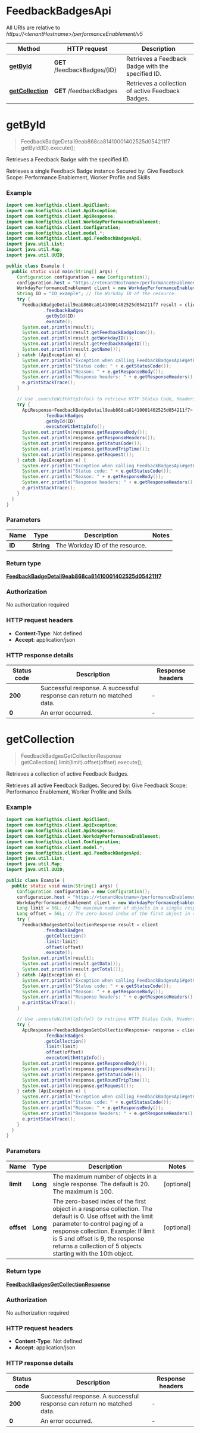 # FeedbackBadgesApi

All URIs are relative to *https://&lt;tenantHostname&gt;/performanceEnablement/v5*

| Method | HTTP request | Description |
|------------- | ------------- | -------------|
| [**getById**](FeedbackBadgesApi.md#getById) | **GET** /feedbackBadges/{ID} | Retrieves a Feedback Badge with the specified ID. |
| [**getCollection**](FeedbackBadgesApi.md#getCollection) | **GET** /feedbackBadges | Retrieves a collection of active Feedback Badges. |


<a name="getById"></a>
# **getById**
> FeedbackBadgeDetail9eab868ca81410001402525d054211f7 getById(ID).execute();

Retrieves a Feedback Badge with the specified ID.

Retrieves a single Feedback Badge instance  Secured by: Give Feedback  Scope: Performance Enablement, Worker Profile and Skills

### Example
```java
import com.konfigthis.client.ApiClient;
import com.konfigthis.client.ApiException;
import com.konfigthis.client.ApiResponse;
import com.konfigthis.client.WorkdayPerformanceEnablement;
import com.konfigthis.client.Configuration;
import com.konfigthis.client.model.*;
import com.konfigthis.client.api.FeedbackBadgesApi;
import java.util.List;
import java.util.Map;
import java.util.UUID;

public class Example {
  public static void main(String[] args) {
    Configuration configuration = new Configuration();
    configuration.host = "https://<tenantHostname>/performanceEnablement/v5";
    WorkdayPerformanceEnablement client = new WorkdayPerformanceEnablement(configuration);
    String ID = "ID_example"; // The Workday ID of the resource.
    try {
      FeedbackBadgeDetail9eab868ca81410001402525d054211f7 result = client
              .feedbackBadges
              .getById(ID)
              .execute();
      System.out.println(result);
      System.out.println(result.getFeedbackBadgeIcon());
      System.out.println(result.getWorkdayID());
      System.out.println(result.getFeedbackBadgeID());
      System.out.println(result.getName());
    } catch (ApiException e) {
      System.err.println("Exception when calling FeedbackBadgesApi#getById");
      System.err.println("Status code: " + e.getStatusCode());
      System.err.println("Reason: " + e.getResponseBody());
      System.err.println("Response headers: " + e.getResponseHeaders());
      e.printStackTrace();
    }

    // Use .executeWithHttpInfo() to retrieve HTTP Status Code, Headers and Request
    try {
      ApiResponse<FeedbackBadgeDetail9eab868ca81410001402525d054211f7> response = client
              .feedbackBadges
              .getById(ID)
              .executeWithHttpInfo();
      System.out.println(response.getResponseBody());
      System.out.println(response.getResponseHeaders());
      System.out.println(response.getStatusCode());
      System.out.println(response.getRoundTripTime());
      System.out.println(response.getRequest());
    } catch (ApiException e) {
      System.err.println("Exception when calling FeedbackBadgesApi#getById");
      System.err.println("Status code: " + e.getStatusCode());
      System.err.println("Reason: " + e.getResponseBody());
      System.err.println("Response headers: " + e.getResponseHeaders());
      e.printStackTrace();
    }
  }
}

```

### Parameters

| Name | Type | Description  | Notes |
|------------- | ------------- | ------------- | -------------|
| **ID** | **String**| The Workday ID of the resource. | |

### Return type

[**FeedbackBadgeDetail9eab868ca81410001402525d054211f7**](FeedbackBadgeDetail9eab868ca81410001402525d054211f7.md)

### Authorization

No authorization required

### HTTP request headers

 - **Content-Type**: Not defined
 - **Accept**: application/json

### HTTP response details
| Status code | Description | Response headers |
|-------------|-------------|------------------|
| **200** | Successful response. A successful response can return no matched data. |  -  |
| **0** | An error occurred. |  -  |

<a name="getCollection"></a>
# **getCollection**
> FeedbackBadgesGetCollectionResponse getCollection().limit(limit).offset(offset).execute();

Retrieves a collection of active Feedback Badges.

Retrieves all active Feedback Badges.  Secured by: Give Feedback  Scope: Performance Enablement, Worker Profile and Skills

### Example
```java
import com.konfigthis.client.ApiClient;
import com.konfigthis.client.ApiException;
import com.konfigthis.client.ApiResponse;
import com.konfigthis.client.WorkdayPerformanceEnablement;
import com.konfigthis.client.Configuration;
import com.konfigthis.client.model.*;
import com.konfigthis.client.api.FeedbackBadgesApi;
import java.util.List;
import java.util.Map;
import java.util.UUID;

public class Example {
  public static void main(String[] args) {
    Configuration configuration = new Configuration();
    configuration.host = "https://<tenantHostname>/performanceEnablement/v5";
    WorkdayPerformanceEnablement client = new WorkdayPerformanceEnablement(configuration);
    Long limit = 56L; // The maximum number of objects in a single response. The default is 20. The maximum is 100.
    Long offset = 56L; // The zero-based index of the first object in a response collection. The default is 0. Use offset with the limit parameter to control paging of a response collection. Example: If limit is 5 and offset is 9, the response returns a collection of 5 objects starting with the 10th object.
    try {
      FeedbackBadgesGetCollectionResponse result = client
              .feedbackBadges
              .getCollection()
              .limit(limit)
              .offset(offset)
              .execute();
      System.out.println(result);
      System.out.println(result.getData());
      System.out.println(result.getTotal());
    } catch (ApiException e) {
      System.err.println("Exception when calling FeedbackBadgesApi#getCollection");
      System.err.println("Status code: " + e.getStatusCode());
      System.err.println("Reason: " + e.getResponseBody());
      System.err.println("Response headers: " + e.getResponseHeaders());
      e.printStackTrace();
    }

    // Use .executeWithHttpInfo() to retrieve HTTP Status Code, Headers and Request
    try {
      ApiResponse<FeedbackBadgesGetCollectionResponse> response = client
              .feedbackBadges
              .getCollection()
              .limit(limit)
              .offset(offset)
              .executeWithHttpInfo();
      System.out.println(response.getResponseBody());
      System.out.println(response.getResponseHeaders());
      System.out.println(response.getStatusCode());
      System.out.println(response.getRoundTripTime());
      System.out.println(response.getRequest());
    } catch (ApiException e) {
      System.err.println("Exception when calling FeedbackBadgesApi#getCollection");
      System.err.println("Status code: " + e.getStatusCode());
      System.err.println("Reason: " + e.getResponseBody());
      System.err.println("Response headers: " + e.getResponseHeaders());
      e.printStackTrace();
    }
  }
}

```

### Parameters

| Name | Type | Description  | Notes |
|------------- | ------------- | ------------- | -------------|
| **limit** | **Long**| The maximum number of objects in a single response. The default is 20. The maximum is 100. | [optional] |
| **offset** | **Long**| The zero-based index of the first object in a response collection. The default is 0. Use offset with the limit parameter to control paging of a response collection. Example: If limit is 5 and offset is 9, the response returns a collection of 5 objects starting with the 10th object. | [optional] |

### Return type

[**FeedbackBadgesGetCollectionResponse**](FeedbackBadgesGetCollectionResponse.md)

### Authorization

No authorization required

### HTTP request headers

 - **Content-Type**: Not defined
 - **Accept**: application/json

### HTTP response details
| Status code | Description | Response headers |
|-------------|-------------|------------------|
| **200** | Successful response. A successful response can return no matched data. |  -  |
| **0** | An error occurred. |  -  |

